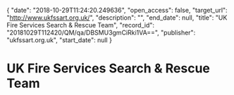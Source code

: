 {
  "date": "2018-10-29T11:24:20.249636", 
  "open_access": false, 
  "target_url": "http://www.ukfssart.org.uk/", 
  "description": "", 
  "end_date": null, 
  "title": "UK Fire Services Search & Rescue Team", 
  "record_id": "20181029T112420/QM/qa/DBSMU3gmCiRki1VA==", 
  "publisher": "ukfssart.org.uk", 
  "start_date": null
}

# UK Fire Services Search & Rescue Team

